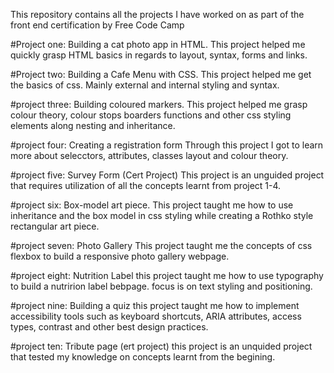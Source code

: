 This repository contains all the projects I have worked on as part of the front end certification by Free Code Camp

#Project one: Building a cat photo app in HTML.
This project helped me quickly grasp HTML basics in regards to layout, syntax, forms and links.

#Project two: Building a Cafe Menu with CSS.
This project helped me get the basics of css. Mainly external and internal styling and syntax.

#project three: Building coloured markers.
This project helped me grasp colour theory, colour stops boarders functions and other css styling elements along nesting and inheritance. 

#project four: Creating a registration form
Through this project I got to learn more about selecctors, attributes, classes layout and colour theory.

#project five: Survey Form (Cert Project) 
This project is an unguided project that requires utilization of all the concepts learnt from project 1-4.

#project six: Box-model art piece.
This project taught me how to use inheritance and the box model in css styling while creating a Rothko style rectangular art piece.

#project seven: Photo Gallery
This project taught me the concepts of css flexbox to build a responsive photo gallery webpage.

#project eight: Nutrition Label
this project taught me how to use typography to build a nutririon label bebpage. focus is on text styling and positioning.

#project nine: Building a quiz
this project taught me how to implement accessibility tools such as keyboard shortcuts, ARIA attributes, access types, contrast and other best design practices.

#project ten: Tribute page (ert project)
this project is an unquided project that tested my knowledge on concepts learnt from the begining.
